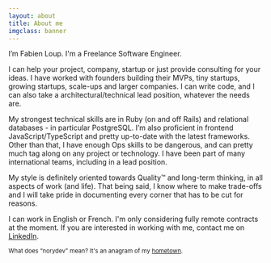```yaml
---
layout: about
title: About me
imgclass: banner
---
```


<p class="lead" markdown="1">I’m Fabien Loup. I'm a Freelance Software Engineer.</p>

I can help your project, company, startup or just provide consulting for your ideas. I have worked with founders building their MVPs, tiny startups, growing startups, scale-ups and larger companies. I can write code, and I can also take a architectural/technical lead position, whatever the needs are.

My strongest technical skills are in Ruby (on and off Rails) and relational databases - in particular PostgreSQL. I’m also proficient in frontend JavaScript/TypeScript and pretty up-to-date with the latest frameworks. Other than that, I have enough Ops skills to be dangerous, and can pretty much tag along on any project or technology. I have been part of many international teams, including in a lead position.

My style is definitely oriented towards Quality™ and long-term thinking, in all aspects of work (and life). That being said, I know where to make trade-offs and I will take pride in documenting every corner that has to be cut for reasons.

I can work in English or French. I'm only considering fully remote contracts at the moment. If you are interested in working with me, contact me on <a href="https://www.linkedin.com/in/fabien-loup-b60431147" target="_blank">LinkedIn</a>.

<small>What does “norydev” mean? It's an anagram of my [hometown](https://en.wikipedia.org/wiki/Yverdon-les-Bains).</small>
